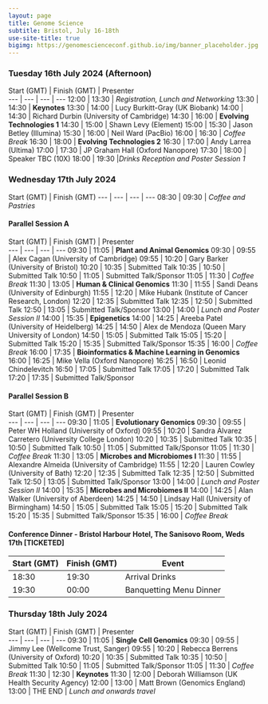 ```yaml
---
layout: page
title: Genome Science
subtitle: Bristol, July 16-18th
use-site-title: true
bigimg: https://genomescienceconf.github.io/img/banner_placeholder.jpg
---
```

### Tuesday 16th July 2024 (Afternoon)

Start (GMT) | Finish (GMT) | Presenter  
--- | --- | --- | ---
12:00 | 13:30 | _Registration, Lunch and Networking_
13:30 | 14:30 | **Keynotes**
13:30 | 14:00 | Lucy Burkitt-Gray (UK Biobank) 
14:00 | 14:30 | Richard Durbin (University of Cambridge) 
14:30 | 16:00 | **Evolving Technologies 1**
14:30 | 15:00 | Shawn Levy (Element) 
15:00 | 15:30 | Jason Betley (Illumina) 
15:30 | 16:00 | Neil Ward (PacBio) 
16:00 | 16:30 | _Coffee Break_
16:30 | 18:00 | **Evolving Technologies 2**
16:30 | 17:00 | Andy Larrea (Ultima) 
17:00 | 17:30 | JP Graham Hall (Oxford Nanopore) 
17:30 | 18:00 | Speaker TBC (10X) 
18:00 | 19:30 |_Drinks Reception and Poster Session 1_

### Wednesday 17th July 2024

Start (GMT) | Finish (GMT) 
--- | --- | --- | ---
08:30 | 09:30 | _Coffee and Pastries_

#### Parallel Session A

Start (GMT) | Finish (GMT) | Presenter  
--- | --- | --- | ---
09:30 | 11:05 | **Plant and Animal Genomics**
09:30 | 09:55 | Alex Cagan (University of Cambridge) 
09:55 | 10:20 | Gary Barker (University of Bristol) 
10:20 | 10:35 | Submitted Talk
10:35 | 10:50 | Submitted Talk
10:50 | 11:05 | Submitted Talk/Sponsor
11:05 | 11:30 | _Coffee Break_
11:30 | 13:05 | **Human & Clinical Genomics**
11:30 | 11:55 | Sandi Deans (University of Edinburgh) 
11:55 | 12:20 | Mike Hubank (Institute of Cancer Research, London) 
12:20 | 12:35 | Submitted Talk
12:35 | 12:50 | Submitted Talk
12:50 | 13:05 | Submitted Talk/Sponsor
13:00 | 14:00 | _Lunch and Poster Session II_
14:00 | 15:35 | **Epigenetics**
14:00 | 14:25 | Areeba Patel (University of Heidelberg) 
14:25 | 14:50 | Alex de Mendoza (Queen Mary University of London) 
14:50 | 15:05 | Submitted Talk
15:05 | 15:20 | Submitted Talk
15:20 | 15:35 | Submitted Talk/Sponsor
15:35 | 16:00 | _Coffee Break_
16:00 | 17:35 | **Bioinformatics & Machine Learning in Genomics**
16:00 | 16:25 | Mike Vella (Oxford Nanopore) 
16:25 | 16:50 | Leonid Chindelevitch 
16:50 | 17:05 | Submitted Talk
17:05 | 17:20 | Submitted Talk
17:20 | 17:35 | Submitted Talk/Sponsor

#### Parallel Session B

Start (GMT) | Finish (GMT) | Presenter  
--- | --- | --- | ---
09:30 | 11:05 | **Evolutionary Genomics**
09:30 | 09:55 | Peter WH Holland (University of Oxford) 
09:55 | 10:20 | Sandra Álvarez Carretero (University College London) 
10:20 | 10:35 | Submitted Talk
10:35 | 10:50 | Submitted Talk
10:50 | 11:05 | Submitted Talk/Sponsor
11:05 | 11:30 | _Coffee Break_
11:30 | 13:05 | **Microbes and Microbiomes I**
11:30 | 11:55 | Alexandre Almeida (University of Cambridge) 
11:55 | 12:20 | Lauren Cowley (University of Bath) 
12:20 | 12:35 | Submitted Talk
12:35 | 12:50 | Submitted Talk
12:50 | 13:05 | Submitted Talk/Sponsor
13:00 | 14:00 | _Lunch and Poster Session II_
14:00 | 15:35 | **Microbes and Microbiomes II**
14:00 | 14:25 | Alan Walker (University of Aberdeen) 
14:25 | 14:50 | Lindsay Hall (University of Birmingham) 
14:50 | 15:05 | Submitted Talk
15:05 | 15:20 | Submitted Talk
15:20 | 15:35 | Submitted Talk/Sponsor
15:35 | 16:00 | _Coffee Break_

#### Conference Dinner - Bristol Harbour Hotel, The Sanisovo Room, Weds 17th [TICKETED]

Start (GMT) | Finish (GMT) | Event  
--- | --- | --- 
18:30 | 19:30 | Arrival Drinks
19:30 | 00:00 | Banquetting Menu Dinner

### Thursday 18th July 2024

Start (GMT) | Finish (GMT) | Presenter  
--- | --- | --- | ---
09:30 | 11:05 | **Single Cell Genomics**
09:30 | 09:55 | Jimmy Lee (Wellcome Trust, Sanger) 
09:55 | 10:20 | Rebecca Berrens (University of Oxford) 
10:20 | 10:35 | Submitted Talk
10:35 | 10:50 | Submitted Talk
10:50 | 11:05 | Submitted Talk/Sponsor
11:05 | 11:30 | _Coffee Break_
11:30 | 12:30 | **Keynotes**
11:30 | 12:00 | Deborah Williamson (UK Health Security Agency) 
12:00 | 13:00 | Matt Brown (Genomics England) 
13:00 | THE END | _Lunch and onwards travel_
